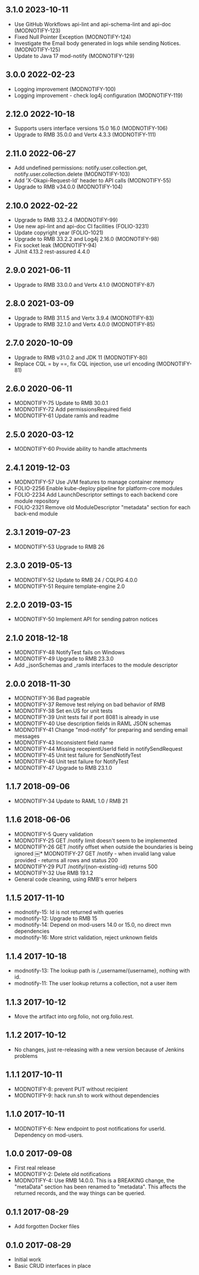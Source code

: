 ## 3.1.0 2023-10-11
* Use GitHub Workflows api-lint and api-schema-lint and api-doc (MODNOTIFY-123)
* Fixed Null Pointer Exception (MODNOTIFY-124)
* Investigate the Email body generated in logs while sending Notices. (MODNOTIFY-125)
* Update to Java 17 mod-notify (MODNOTIFY-129)

## 3.0.0 2022-02-23
* Logging improvement (MODNOTIFY-100)
* Logging improvement - check log4j configuration (MODNOTIFY-119)

## 2.12.0 2022-10-18
* Supports users interface versions 15.0 16.0 (MODNOTIFY-106)
* Upgrade to RMB 35.0.0 and Vertx 4.3.3 (MODNOTIFY-111)

## 2.11.0 2022-06-27
* Add undefined permissions: notify.user.collection.get, notify.user.collection.delete (MODNOTIFY-103)
* Add 'X-Okapi-Request-Id' header to API calls (MODNOTIFY-55)
* Upgrade to RMB v34.0.0 (MODNOTIFY-104)

## 2.10.0 2022-02-22
 * Upgrade to RMB 33.2.4 (MODNOTIFY-99)
 * Use new api-lint and api-doc CI facilities (FOLIO-3231)
 * Update copyright year (FOLIO-1021)
 * Upgrade to RMB 33.2.2 and Log4j 2.16.0 (MODNOTIFY-98)
 * Fix socket leak (MODNOTIFY-94)
 * JUnit 4.13.2 rest-assured 4.4.0

## 2.9.0 2021-06-11
 * Upgrade to RMB 33.0.0 and Vertx 4.1.0 (MODNOTIFY-87)

## 2.8.0 2021-03-09
 * Upgrade to RMB 31.1.5 and Vertx 3.9.4 (MODNOTIFY-83)
 * Upgrade to RMB 32.1.0 and Vertx 4.0.0 (MODNOTIFY-85)

## 2.7.0 2020-10-09
 * Upgrade to RMB v31.0.2 and JDK 11 (MODNOTIFY-80)
 * Replace CQL = by ==, fix CQL injection, use url encoding (MODNOTIFY-81)

## 2.6.0 2020-06-11
 * MODNOTIFY-75 Update to RMB 30.0.1
 * MODNOTIFY-72 Add permissionsRequired field
 * MODNOTIFY-61 Update ramls and readme

## 2.5.0 2020-03-12
 * MODNOTIFY-60 Provide ability to handle attachments

## 2.4.1 2019-12-03
 * MODNOTIFY-57 Use JVM features to manage container memory
 * FOLIO-2256 Enable kube-deploy pipeline for platform-core modules
 * FOLIO-2234 Add LaunchDescriptor settings to each backend core module repository
 * FOLIO-2321 Remove old ModuleDescriptor "metadata" section for each back-end module

 ## 2.3.1 2019-07-23
 * MODNOTIFY-53 Upgrade to RMB 26

## 2.3.0 2019-05-13
 * MODNOTIFY-52 Update to RMB 24 / CQLPG 4.0.0
 * MODNOTIFY-51 Require template-engine 2.0

## 2.2.0 2019-03-15
 * MODNOTIFY-50 Implement API for sending patron notices

## 2.1.0 2018-12-18
 * MODNOTIFY-48	NotifyTest fails on Windows
 * MODNOTIFY-49	Upgrade to RMB 23.3.0
 * Add _jsonSchemas and _ramls interfaces to the module descriptor

## 2.0.0 2018-11-30

 * MODNOTIFY-36	Bad pageable
 * MODNOTIFY-37 Remove test relying on bad behavior of RMB
 * MODNOTIFY-38	Set en.US for unit tests
 * MODNOTIFY-39	Unit tests fail if port 8081 is already in use
 * MODNOTIFY-40	Use description fields in RAML JSON schemas
 * MODNOTIFY-41	Change "mod-notify" for preparing and sending email messages
 * MODNOTIFY-43	Inconsistent field name
 * MODNOTIFY-44	Missing recepientUserId field in notifySendRequest
 * MODNOTIFY-45	Unit test failure for SendNotifyTest
 * MODNOTIFY-46	Unit test failure for NotifyTest
 * MODNOTIFY-47	Upgrade to RMB 23.1.0

## 1.1.7 2018-09-06
 * MODNOTIFY-34 Update to RAML 1.0 / RMB 21

## 1.1.6 2018-06-06
 * MODNOTIFY-5 Query validation
 * MODNOTIFY-25 GET /notify limit doesn't seem to be implemented
 * MODNOTIFY-26 GET /notify offset when outside the boundaries is being ignored
￼* MODNOTIFY-27 GET /notify - when invalid lang value provided - returns all rows and status 200
 * MODNOTIFY-29 PUT /notify/{non-existing-id} returns 500
 * MODNOTIFY-32 Use RMB 19.1.2
 * General code cleaning, using RMB's error helpers

## 1.1.5 2017-11-10
 * modnotify-15: Id is not returned with queries
 * modnotify-12: Upgrade to RMB 15
 * modnotify-14: Depend on mod-users 14.0 or 15.0, no direct mvn dependencies
 * modnotify-16: More strict validation, reject unknown fields

## 1.1.4 2017-10-18
 * modnotify-13: The lookup path is /_username/{username}, nothing with id.
 * modnotify-11: The user lookup returns a collection, not a user item

## 1.1.3 2017-10-12
 * Move the artifact into org.folio, not org.folio.rest.

## 1.1.2 2017-10-12
 * No changes, just re-releasing with a new version because of Jenkins problems

## 1.1.1 2017-10-11
 * MODNOTIFY-8: prevent PUT without recipient
 * MODNOTIFY-9: hack run.sh to work without dependencies

## 1.1.0 2017-10-11
 * MODNOTIFY-6: New endpoint to post notifications for userId.
   Dependency on mod-users.

## 1.0.0 2017-09-08
 * First real release
 * MODNOTIFY-2: Delete old notifications
 * MODNOTIFY-4: Use RMB 14.0.0. This is a BREAKING change, the "metaData"
   section has been renamed to "metadata". This affects the returned records,
   and the way things can be queried.

## 0.1.1 2017-08-29
 * Add forgotten Docker files

## 0.1.0 2017-08-29
 * Initial work
 * Basic CRUD interfaces in place

